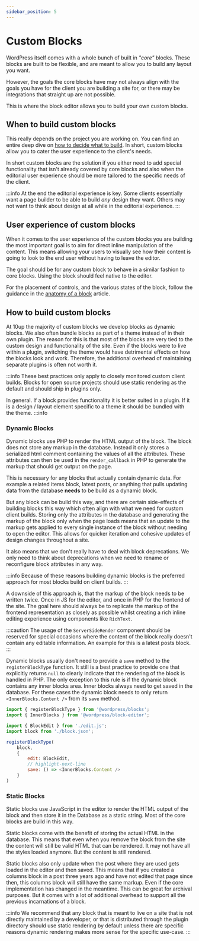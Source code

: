 ```yaml
---
sidebar_position: 5
---
```


# Custom Blocks

WordPress itself comes with a whole bunch of built in _"core"_ blocks. These blocks are built to be flexible, and are meant to allow you to build any layout you want.

However, the goals the core blocks have may not always align with the goals you have for the client you are building a site for, or there may be integrations that straight up are not possible.

This is where the block editor allows you to build your own custom blocks.

## When to build custom blocks

This really depends on the project you are working on. You can find an entire deep dive on [how to decide what to build](/guides/choose-your-adventure). In short, custom blocks allow you to cater the user experience to the client's needs.

In short custom blocks are the solution if you either need to add special functionality that isn't already covered by core blocks and also when the editorial user experience should be more tailored to the specific needs of the client.

:::info
At the end the editorial experience is key. Some clients essentially want a page builder to be able to build _any_ design they want. Others may not want to think about  design at all while in the editorial experience.
:::

## User experience of custom blocks

When it comes to the user experience of the custom blocks you are building the most important goal is to aim for direct inline manipulation of the content. This means allowing your users to visually see how their content is going to look to the end user without having to leave the editor.

The goal should be for any custom block to behave in a similar fashion to core blocks. Using the block should feel native to the editor.

For the placement of controls, and the various states of the block, follow the guidance in the [anatomy of a block](./../01-Fundamentals/a-block.md) article.

## How to build custom blocks

At 10up the majority of custom blocks we develop blocks as dynamic blocks. We also often bundle blocks as part of a theme instead of in their own plugin. The reason for this is that most of the blocks are very tied to the custom design and functionality of the site. Even if the blocks were to live within a plugin, switching the theme would have detrimental effects on how the blocks look and work. Therefore, the additional overhead of maintaining separate plugins is often not worth it.

:::info
These best practices only apply to closely monitored custom client builds. Blocks for open source projects should use static rendering as the default and should ship in plugins only.

In general. If a block provides functionality it is better suited in a plugin. If it is a design / layout element specific to a theme it should be bundled with the theme.
:::info

### Dynamic Blocks

Dynamic blocks use PHP to render the HTML output of the block. The block does not store any markup in the database. Instead it only stores a serialized html comment containing the values of all the attributes. These attributes can then be used in the `render_callback` in PHP to generate the markup that should get output on the page.

This is necessary for any blocks that actually contain dynamic data. For example a related items block, latest posts, or anything that pulls updating data from the database **needs** to be build as a dynamic block.

But any block can be build this way, and there are certain side-effects of building blocks this way which often align with what we need for custom client builds. Storing only the attributes in the database and generating the markup of the block only when the page loads means that an update to the markup gets applied to every single instance of the block without needing to open the editor. This allows for quicker iteration and cohesive updates of design changes throughout a site.

It also means that we don't really have to deal with block deprecations. We only need to think about deprecations when we need to rename or reconfigure block attributes in any way.

:::info
Because of these reasons building dynamic blocks is the preferred approach for most blocks build on client builds.
:::

A downside of this approach is, that the markup of the block needs to be written twice. Once in JS for the editor, and once in PHP for the frontend of the site. The goal here should always be to replicate the markup of the frontend representation as closely as possible whilst creating a rich inline editing experience using components like `RichText`.

:::caution
The usage of the `ServerSideRender` component should be reserved for special occasions where the content of the block really doesn't contain any editable information. An example for this is a latest posts block.
:::

Dynamic blocks usually don't need to provide a `save` method to the `registerBlockType` function. It still is a best practice to provide one that explicitly returns `null` to clearly indicate that the rendering of the block is handled in PHP. The only exception to this rule is if the dynamic block contains any inner blocks area. Inner blocks always need to get saved in the database. For these cases the dynamic block needs to only return `<InnerBlocks.Content />` from its `save` method.

```js
import { registerBlockType } from '@wordpress/blocks';
import { InnerBlocks } from '@wordpress/block-editor';

import { BlockEdit } from './edit.js';
import block from './block.json';

registerBlockType(
	block,
	{
		edit: BlockEdit,
		// highlight-next-line
		save: () => <InnerBlocks.Content />
	}
)
```

### Static Blocks

Static blocks use JavaScript in the editor to render the HTML output of the block and then store it in the Database as a static string. Most of the core blocks are build in this way.

Static blocks come with the benefit of storing the actual HTML in the database. This means that even when you remove the block from the site the content will still be valid HTML that can be rendered. It may not have all the styles loaded anymore. But the content is still rendered.

Static blocks also only update when the post where they are used gets loaded in the editor and then saved. This means that if you created a columns block in a post three years ago and have not edited that page since then, this columns block will still have the same markup. Even if the core implementation has changed in the meantime. This can be great for archival purposes. But it comes with a lot of additional overhead to support all the previous incarnations of a block.

:::info
We recommend that any block that is meant to live on a site that is not directly maintained by a developer, or that is distributed through the plugin directory should use static rendering by default unless there are specific reasons dynamic rendering makes more sense for the specific use-case.
:::
